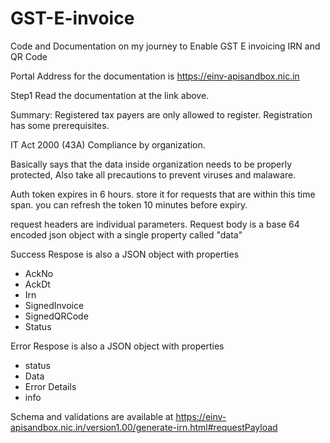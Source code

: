 # GST-E-invoice
Code and Documentation on my journey to Enable GST E invoicing IRN and QR Code

Portal Address for the documentation is https://einv-apisandbox.nic.in

Step1 Read the documentation at the link above. 

Summary: Registered tax payers are only allowed to register. Registration has some prerequisites. 

IT Act 2000 (43A) Compliance by organization. 

Basically says that the data inside organization needs to be properly protected, Also take all precautions to prevent viruses and malaware. 

Auth token expires in 6 hours. store it for requests that are within this time span. you can refresh the token 10 minutes before expiry.

request headers are individual parameters. 
Request body is a base 64 encoded json object with a single property called "data"

Success Respose is also a JSON object with properties

* AckNo
* AckDt
* Irn
* SignedInvoice
* SignedQRCode
* Status

Error Respose is also a JSON object with properties
* status
* Data
* Error Details
* info

Schema and validations are available at https://einv-apisandbox.nic.in/version1.00/generate-irn.html#requestPayload
